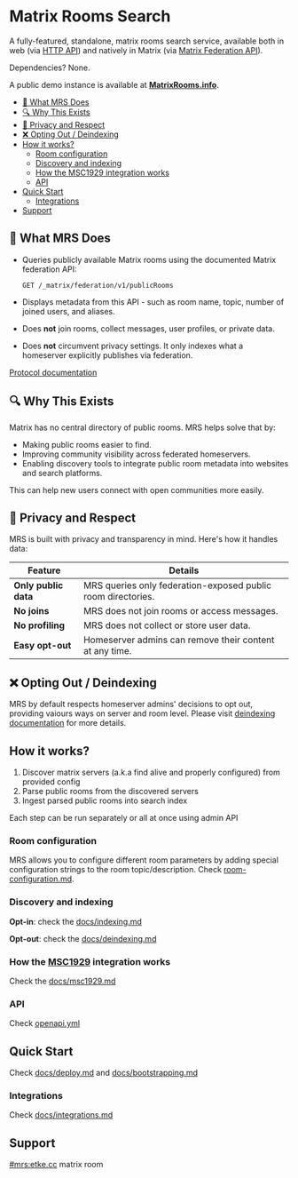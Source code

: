 # Matrix Rooms Search

A fully-featured, standalone, matrix rooms search service, available both in web (via [HTTP API](./openapi.yml)) and natively in Matrix (via [Matrix Federation API](./docs/integrations.md)).

Dependencies? None.

A public demo instance is available at **[MatrixRooms.info](https://matrixrooms.info)**.

<!-- vim-markdown-toc GFM -->

* [📌 What MRS Does](#-what-mrs-does)
* [🔍 Why This Exists](#-why-this-exists)
* [🔐 Privacy and Respect](#-privacy-and-respect)
* [❌ Opting Out / Deindexing](#-opting-out--deindexing)
* [How it works?](#how-it-works)
    * [Room configuration](#room-configuration)
    * [Discovery and indexing](#discovery-and-indexing)
    * [How the MSC1929 integration works](#how-the-msc1929-integration-works)
    * [API](#api)
* [Quick Start](#quick-start)
    * [Integrations](#integrations)
* [Support](#support)

<!-- vim-markdown-toc -->

## 📌 What MRS Does

* Queries publicly available Matrix rooms using the documented Matrix federation API:

  ```
  GET /_matrix/federation/v1/publicRooms
  ```
* Displays metadata from this API - such as room name, topic, number of joined users, and aliases.
* Does **not** join rooms, collect messages, user profiles, or private data.
* Does **not** circumvent privacy settings. It only indexes what a homeserver explicitly publishes via federation.

[Protocol documentation](https://spec.matrix.org/latest/server-server-api/#get_matrixfederationv1publicrooms)

## 🔍 Why This Exists

Matrix has no central directory of public rooms. MRS helps solve that by:

* Making public rooms easier to find.
* Improving community visibility across federated homeservers.
* Enabling discovery tools to integrate public room metadata into websites and search platforms.

This can help new users connect with open communities more easily.

## 🔐 Privacy and Respect

MRS is built with privacy and transparency in mind. Here's how it handles data:

| Feature              | Details                                                          |
| -------------------- | ---------------------------------------------------------------- |
| **Only public data** | MRS queries only federation-exposed public room directories.     |
| **No joins**         | MRS does not join rooms or access messages.                      |
| **No profiling**     | MRS does not collect or store user data.                         |
| **Easy opt-out**     | Homeserver admins can remove their content at any time.          |

## ❌ Opting Out / Deindexing

MRS by default respects homeserver admins' decisions to opt out, providing vaiours ways on server and room level.
Please visit [deindexing documentation](./docs/deindexing.md) for more details.

## How it works?

1. Discover matrix servers (a.k.a find alive and properly configured) from provided config
2. Parse public rooms from the discovered servers
3. Ingest parsed public rooms into search index

Each step can be run separately or all at once using admin API

### Room configuration

MRS allows you to configure different room parameters by adding special configuration strings to the room topic/description.
Check [room-configuration.md](./docs/room-configuration.md).

### Discovery and indexing

**Opt-in**: check the [docs/indexing.md](./docs/indexing.md)

**Opt-out**: check the [docs/deindexing.md](./docs/deindexing.md)

### How the [MSC1929](https://github.com/matrix-org/matrix-spec-proposals/pull/1929) integration works

Check the [docs/msc1929.md](./docs/msc1929.md)

### API

Check [openapi.yml](./openapi.yml)

## Quick Start

Check [docs/deploy.md](./docs/deploy.md) and [docs/bootstrapping.md](./docs/bootstrapping.md)

### Integrations

Check [docs/integrations.md](./docs/integrations.md)

## Support

[#mrs:etke.cc](https://matrix.to/#/#mrs:etke.cc) matrix room
